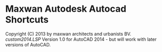# Maxwan Autodesk Autocad Shortcuts

Copyright (C) 2013 by maxwan architects and urbanists BV.
*custom2014.LSP* Version 1.0 for AutoCAD 2014 - but will work with later versions of AutoCAD.
